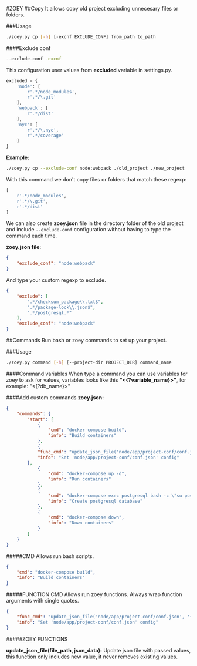 #ZOEY
##Copy
It allows copy old project excluding unnecesary files or folders.

###Usage
```bash
./zoey.py cp [-h] [-excnf EXCLUDE_CONF] from_path to_path
```

####Exclude conf
```bash
--exclude-conf -excnf
```
This configuration user values from **excluded** variable in settings.py.

```python
excluded = {
	'node': [ 
		r'.*/node_modules',
		r'.*/\.git'
	],
	'webpack': [ 
		r'.*/dist'
	],
	'nyc': [
		r'.*/\.nyc',
		r'.*/coverage'
	]
}
```

**Example:**
```bash
./zoey.py cp --exclude-conf node:webpack ./old_project ./new_project
```

With this command we don't copy files or folders that match these regexp:

```python
[
	r'.*/node_modules',
	r'.*/\.git',
	r'.*/dist'
]
```

We can also create **zoey.json** file in the directory folder of the old project and include `--exclude-conf` configuration without having to type the command each time.

**zoey.json file:**
```json
{
    "exclude_conf": "node:webpack"
}
```

And type your custom regexp to exclude.
```json
{
    "exclude": [
        ".*/checksum_package\\.txt$",
        ".*/package-lock\\.json$",
        ".*/postgresql.*"
    ],
    "exclude_conf": "node:webpack"
}
```

##Commands
Run bash or zoey commands to set up your project.

###Usage
```bash
./zoey.py command [-h] [--project-dir PROJECT_DIR] command_name
```

####Command variables
When type a command you can use variables for zoey to ask for values, variables looks like this **"<{?variable_name}>"**, for example: "<{?db_name}>"

####Add custom commands
**zoey.json:**
```json
{
    "commands": {
    	"start": [
    		{
    			"cmd": "docker-compose build",
    			"info": "Build containers"
    		},
    		{
			"func_cmd": "update_json_file('node/app/project-conf/conf.json', '{ \"database\": { \"database\": \"<{?db_name}>\" } }');",
			"info": "Set 'node/app/project-conf/conf.json' config"
		},
    		{
    			"cmd": "docker-compose up -d",
    			"info": "Run containers"
    		},
    		{
    			"cmd": "docker-compose exec postgresql bash -c \"su postgres -c 'createdb <{?db_name}>'\"",
    			"info": "Create postgresql database"
    		},
    		{
    			"cmd": "docker-compose down",
    			"info": "Down containers"
    		}
    	]
    }
}

```

#####CMD
Allows run bash scripts.

```json
{
	"cmd": "docker-compose build",
	"info": "Build containers"
}
```

#####FUNCTION CMD
Allows run zoey functions. Always wrap function arguments with single quotes.

```json
{
	"func_cmd": "update_json_file('node/app/project-conf/conf.json', '{ \"database\": { \"database\": \"<{?db_name}>\" } }');",
	"info": "Set 'node/app/project-conf/conf.json' config"
}
```

#####ZOEY FUNCTIONS

**update_json_file(file_path, json_data):** Update json file with passed values, this function only includes new value, it never removes existing values.
